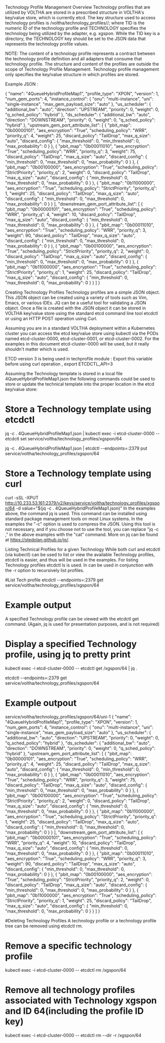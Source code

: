 Technology Profile Management
Overview
Technology profiles that are utilized by VOLTHA are stored in a prescribed structure in VOLTHA's key/value store, which is currently etcd. The key structure used to access technology profiles is /voltha/technology_profiles//; where TID is the numeric ID of the technology profile and TECHNOLOGY specifies the technology being utilized by the adapter, e.g. xgspon. While the TID key is a directory, the TECHNOLOGY key should be set to the JSON data that represents the technology profile values.

NOTE: The content of a technology profile represents a contract between the technology profile definition and all adapters that consume that technology profile. The structure and content of the profiles are outside the scope of Technology Profile Management. Technology profile management only specifies the key/value structure in which profiles are stored.

Example JSON :

{
  "name": "4QueueHybridProfileMap1",
  "profile_type": "XPON",
  "version": 1,
  "num_gem_ports": 4,
  "instance_control": {
    "onu": "multi-instance",
    "uni": "single-instance",
    "max_gem_payload_size": "auto"
  },
  "us_scheduler": {
    "additional_bw": "auto",
    "direction": "UPSTREAM",
    "priority": 0,
    "weight": 0,
    "q_sched_policy": "hybrid"
  },
  "ds_scheduler": {
    "additional_bw": "auto",
    "direction": "DOWNSTREAM",
    "priority": 0,
    "weight": 0,
    "q_sched_policy": "hybrid"
  },
  "upstream_gem_port_attribute_list": [
    {
      "pbit_map": "0b00000101",
      "aes_encryption": "True",
      "scheduling_policy": "WRR",
      "priority_q": 4,
      "weight": 25,
      "discard_policy": "TailDrop",
      "max_q_size": "auto",
      "discard_config": {
        "max_threshold": 0,
        "min_threshold": 0,
        "max_probability": 0
      }
    },
    {
      "pbit_map": "0b00011010",
      "aes_encryption": "True",
      "scheduling_policy": "WRR",
      "priority_q": 3,
      "weight": 75,
      "discard_policy": "TailDrop",
      "max_q_size": "auto",
      "discard_config": {
        "min_threshold": 0,
        "max_threshold": 0,
        "max_probability": 0
      }
    },
    {
      "pbit_map": "0b00100000",
      "aes_encryption": "True",
      "scheduling_policy": "StrictPriority",
      "priority_q": 2,
      "weight": 0,
      "discard_policy": "TailDrop",
      "max_q_size": "auto",
      "discard_config": {
        "min_threshold": 0,
        "max_threshold": 0,
        "max_probability": 0
      }
    },
    {
      "pbit_map": "0b11000000",
      "aes_encryption": "True",
      "scheduling_policy": "StrictPriority",
      "priority_q": 1,
      "weight": 25,
      "discard_policy": "TailDrop",
      "max_q_size": "auto",
      "discard_config": {
        "min_threshold": 0,
        "max_threshold": 0,
        "max_probability": 0
      }
    }
  ],
  "downstream_gem_port_attribute_list": [
    {
      "pbit_map": "0b00000101",
      "aes_encryption": "True",
      "scheduling_policy": "WRR",
      "priority_q": 4,
      "weight": 10,
      "discard_policy": "TailDrop",
      "max_q_size": "auto",
      "discard_config": {
        "min_threshold": 0,
        "max_threshold": 0,
        "max_probability": 0
      }
    },
    {
      "pbit_map": "0b00011010",
      "aes_encryption": "True",
      "scheduling_policy": "WRR",
      "priority_q": 3,
      "weight": 90,
      "discard_policy": "TailDrop",
      "max_q_size": "auto",
      "discard_config": {
        "min_threshold": 0,
        "max_threshold": 0,
        "max_probability": 0
      }
    },
    {
      "pbit_map": "0b00100000",
      "aes_encryption": "True",
      "scheduling_policy": "StrictPriority",
      "priority_q": 2,
      "weight": 0,
      "discard_policy": "TailDrop",
      "max_q_size": "auto",
      "discard_config": {
        "min_threshold": 0,
        "max_threshold": 0,
        "max_probability": 0
      }
    },
    {
      "pbit_map": "0b11000000",
      "aes_encryption": "True",
      "scheduling_policy": "StrictPriority",
      "priority_q": 1,
      "weight": 25,
      "discard_policy": "TailDrop",
      "max_q_size": "auto",
      "discard_config": {
        "min_threshold": 0,
        "max_threshold": 0,
        "max_probability": 0
      }
    }
  ]
}

Creating Technology Profiles
Technology profiles are a simple JSON object. This JSON object can be created using a variety of tools such as Vim, Emacs, or various IDEs. JQ can be a useful tool for validating a JSON object. Once a file is created with the JSON object it can be stored in VOLTHA key/value store using the standard etcd command line tool etcdctl or using an HTTP POST operation using Curl.

Assuming you are in a standard VOLTHA deployment within a Kubernetes cluster you can access the etcd key/value store using kubectl via the PODs named etcd-cluster-0000, etcd-cluster-0001, or etcd-cluster-0002. For the examples in this document etcd-cluster-0000 will be used, but it really shouldn't matter which is used.

ETCD version 3 is being used in techprofile module : Export this variable before using curl operation , export ETCDCTL_API=3 

Assuming the Technology template is stored in a local file 4QueueHybridProfileMap1.json the following commands could be used to store or update the technical template into the proper location in the etcd key/value store:

# Store a Technology template using etcdctl
jq -c . 4QueueHybridProfileMap1.json | kubectl exec -i etcd-cluster-0000 -- etcdctl set service/voltha/technology_profiles/xgspon/64

jq -c . 4QueueHybridProfileMap1.json |  etcdctl --endpoints=<ETCDIP>:2379 put service/voltha/technology_profiles/xgspon/64


# Store a Technology template using curl
curl -sSL -XPUT http://10.233.53.161:2379/v2/keys/service/voltha/technology_profiles/xgspon/64 -d value="$(jq -c . 4QueueHybridProfileMap1.json)"
In the examples above, the command jq is used. This command can be installed using standard package management tools on most Linux systems. In the examples the "-c" option is used to compress the JSON. Using this tool is not necessary, and if you choose not to use the tool, you can replace "jq -c ," in the above examples with the "cat" command. More on jq can be found at https://stedolan.github.io/jq/.

Listing Technical Profiles for a given Technology
While both curl and etcdctl (via kubectl) can be used to list or view the available Technology profiles, etcdctl is easier, and thus will be used in the examples. For listing Technology profiles etcdctl ls is used. In can be used in conjunction with the -r option to recursively list profiles.


#List Tech profile 
etcdctl --endpoints=<EtcdIPAddres>:2379 get  service/voltha/technology_profiles/xgspon/64


# Example output
A specified Technology profile can be viewed with the etcdctl get command. (Again, jq is used for presentation purposes, and is not required)

# Display a specified Technology profile, using jq to pretty print
kubectl exec -i etcd-cluster-0000 -- etcdctl get /xgspon/64 | jq .

etcdctl --endpoints=<ETCDIP>:2379 get  service/voltha/technology_profiles/xgspon/64
# Example outpout
service/voltha/technology_profiles/xgspon/64/uni-1
{
  "name": "4QueueHybridProfileMap1",
  "profile_type": "XPON",
  "version": 1,
  "num_gem_ports": 4,
  "instance_control": {
    "onu": "multi-instance",
    "uni": "single-instance",
    "max_gem_payload_size": "auto"
  },
  "us_scheduler": {
    "additional_bw": "auto",
    "direction": "UPSTREAM",
    "priority": 0,
    "weight": 0,
    "q_sched_policy": "hybrid"
  },
  "ds_scheduler": {
    "additional_bw": "auto",
    "direction": "DOWNSTREAM",
    "priority": 0,
    "weight": 0,
    "q_sched_policy": "hybrid"
  },
  "upstream_gem_port_attribute_list": [
    {
      "pbit_map": "0b00000101",
      "aes_encryption": "True",
      "scheduling_policy": "WRR",
      "priority_q": 4,
      "weight": 25,
      "discard_policy": "TailDrop",
      "max_q_size": "auto",
      "discard_config": {
        "max_threshold": 0,
        "min_threshold": 0,
        "max_probability": 0
      }
    },
    {
      "pbit_map": "0b00011010",
      "aes_encryption": "True",
      "scheduling_policy": "WRR",
      "priority_q": 3,
      "weight": 75,
      "discard_policy": "TailDrop",
      "max_q_size": "auto",
      "discard_config": {
        "min_threshold": 0,
        "max_threshold": 0,
        "max_probability": 0
      }
    },
    {
      "pbit_map": "0b00100000",
      "aes_encryption": "True",
      "scheduling_policy": "StrictPriority",
      "priority_q": 2,
      "weight": 0,
      "discard_policy": "TailDrop",
      "max_q_size": "auto",
      "discard_config": {
        "min_threshold": 0,
        "max_threshold": 0,
        "max_probability": 0
      }
    },
    {
      "pbit_map": "0b11000000",
      "aes_encryption": "True",
      "scheduling_policy": "StrictPriority",
      "priority_q": 1,
      "weight": 25,
      "discard_policy": "TailDrop",
      "max_q_size": "auto",
      "discard_config": {
        "min_threshold": 0,
        "max_threshold": 0,
        "max_probability": 0
      }
    }
  ],
  "downstream_gem_port_attribute_list": [
    {
      "pbit_map": "0b00000101",
      "aes_encryption": "True",
      "scheduling_policy": "WRR",
      "priority_q": 4,
      "weight": 10,
      "discard_policy": "TailDrop",
      "max_q_size": "auto",
      "discard_config": {
        "min_threshold": 0,
        "max_threshold": 0,
        "max_probability": 0
      }
    },
    {
      "pbit_map": "0b00011010",
      "aes_encryption": "True",
      "scheduling_policy": "WRR",
      "priority_q": 3,
      "weight": 90,
      "discard_policy": "TailDrop",
      "max_q_size": "auto",
      "discard_config": {
        "min_threshold": 0,
        "max_threshold": 0,
        "max_probability": 0
      }
    },
    {
      "pbit_map": "0b00100000",
      "aes_encryption": "True",
      "scheduling_policy": "StrictPriority",
      "priority_q": 2,
      "weight": 0,
      "discard_policy": "TailDrop",
      "max_q_size": "auto",
      "discard_config": {
        "min_threshold": 0,
        "max_threshold": 0,
        "max_probability": 0
      }
    },
    {
      "pbit_map": "0b11000000",
      "aes_encryption": "True",
      "scheduling_policy": "StrictPriority",
      "priority_q": 1,
      "weight": 25,
      "discard_policy": "TailDrop",
      "max_q_size": "auto",
      "discard_config": {
        "min_threshold": 0,
        "max_threshold": 0,
        "max_probability": 0
      }
    }
  ]
}

#Deleting Technology Profiles
A technology profile or a technology profile tree can be removed using etcdctl rm.

# Remove a specific technology profile
kubectl exec -i etcd-cluster-0000 -- etcdctl rm /xgspon/64

# Remove all technology profiles associated with Technology xgspon and ID 64(including the profile ID key)
kubectl exec -i etcd-cluster-0000 -- etcdctl rm --dir -r /xgspon/64
